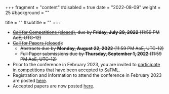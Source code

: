 +++
fragment = "content"
#disabled = true
date = "2022-08-09"
weight = 25
#background = ""

title = ""
#subtitle = ""
+++
* ~~[Call for Competitions (closed)](/participate-cfc), due by **Friday, July 29, 2022** (11:59 PM AoE, UTC-12)~~
* ~~[Call for Papers (closed)](/participate-cfp):~~
  * ~~Abstracts due by **Monday, August 22, 2022** (11:59 PM AoE, UTC-12)~~ 
  * ~~Full Paper​ ​submissions due by **Thursday, September 1, 2022** (11:59 PM AoE, UTC-12)~~
* Prior to the conference in February 2023, you are invited to [participate in competitions](/participate-competitions)  that have been accepted to SaTML.
* Registration and information to attend the conference in February 2023 are posted [here](/attend).
* Accepted papers are now posted [here](/accepted-papers).